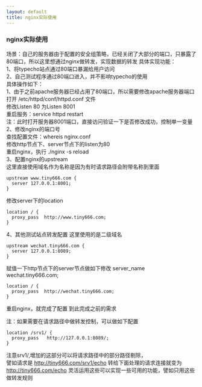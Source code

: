 ```yaml
---
layout: default
title: nginx实际使用
---
```


### nginx实际使用

场景：自己的服务器由于配置的安全组策略，已经关闭了大部分的端口，只暴露了80端口，所以这里想通过nginx做转发，实现数据的转发
具体实现功能：</br>
1、将typecho站点通过80端口暴漏给用户访问</br>
2、自己测试程序通过80端口进入，并不影响typecho的使用</br>
具体操作如下：</br>
1、由于之前apache服务器已经占用了80端口，所以需要修改apache服务器端口</br>
打开 /etc/httpd/conf/httpd.conf 文件</br>
修改Listen 80 为Listen 8001</br>
重启服务：service httpd restart</br>
注：此时打开服务器8001端口，直接访问验证一下是否修改成功，控制单一变量</br>
2、修改nginx的端口号</br>
查找配置文件：whereis nginx.conf</br>
修改http节点下、server节点下的listen为80</br>
重启nginx，执行 ./nginx -s reload</br>
3、配置nginx的upstream</br>
这里直接使用域名作为名称是因为有时请求路径会附带名称到里面</br>
```
upstream www.tiny666.com {
  server 127.0.0.1:8001;
}
```
修改server下的location
```
location / {
  proxy_pass  http://www.tiny666.com;
}
```
4、其他测试站点转发配置
这里使用的是二级域名
```
upstream wechat.tiny666.com {
  server 127.0.0.1:8089;
}
```
赋值一下http节点下的server节点做如下修改
server_name wechat.tiny666.com;
```
location / {
  proxy_pass  http://wechat.tiny666.com;
}
```
重启nginx，就完成了配置
到此完成之前的需求

注：如果需要在请求路径中做转发控制，可以做如下配置
```
location /srv1/ {
  proxy_pass   http://127.0.0.1:8089/;
}
```

注意srv1/,增加的这部分可以将请求路径中的部分路径剔除，</br>
譬如请求是
http://tiny666.com/srv1/echo
转给下面处理的请求连接就变为
http://tiny666.com/echo
灵活运用这些可以实现一些可用的功能，譬如只用这些做转发规则